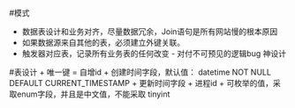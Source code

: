 #模式

+ 数据表设计和业务对齐，尽量数据冗余，Join语句是所有网站慢的根本原因
+ 如果数据源来自其他的表，必须建立外键关联。
+ 触发器对应表，记录所有业务表的任何改变 - 对付不可预见的逻辑bug 神设计

#表设计
    + 唯一键 = 自增id
    + 创建时间字段，默认值： datetime NOT NULL DEFAULT CURRENT_TIMESTAMP
    + 更新时间字段
    + 进程id
    + 可枚举的值，采取enum字段，并且是中文值，不能采取 tinyint 
